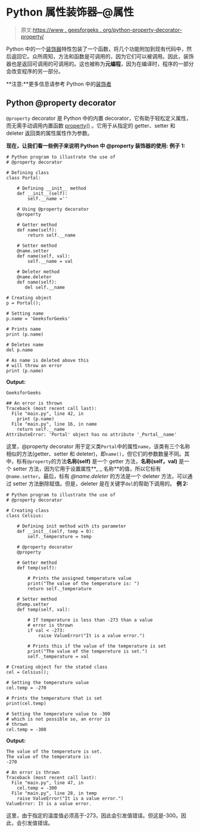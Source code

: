 # Python 属性装饰器–@属性

> 原文:[https://www . geesforgeks . org/python-property-decorator-property/](https://www.geeksforgeeks.org/python-property-decorator-property/)

Python 中的一个[装饰器](https://www.geeksforgeeks.org/decorators-in-python/)特性包装了一个函数，将几个功能附加到现有代码中，然后返回它。众所周知，方法和函数是可调用的，因为它们可以被调用。因此，装饰器也是返回可调用的可调用的。这也被称为**元编程**，因为在编译时，程序的一部分会改变程序的另一部分。

**注意:**更多信息请参考 Python 中的[装饰者](https://www.geeksforgeeks.org/decorators-in-python/)

## Python @property decorator

`@property` decorator 是 Python 中的内置 decorator，它有助于轻松定义属性，而无需手动调用内置函数 [property()](https://www.geeksforgeeks.org/python-property-function/) 。它用于从指定的 getter、setter 和 deleter 返回类的属性属性作为参数。

**现在，让我们看一些例子来说明 Python 中 **@property** 装饰器的使用:**
**例子 1:**

```
# Python program to illustrate the use of
# @property decorator

# Defining class
class Portal:

    # Defining __init__ method
    def __init__(self):
        self.__name =''

    # Using @property decorator
    @property

    # Getter method
    def name(self):
        return self.__name

    # Setter method
    @name.setter
    def name(self, val):
        self.__name = val

    # Deleter method
    @name.deleter
    def name(self):
       del self.__name

# Creating object
p = Portal();

# Setting name
p.name = 'GeeksforGeeks'

# Prints name
print (p.name)

# Deletes name
del p.name

# As name is deleted above this 
# will throw an error
print (p.name)
```

**Output:**

```
GeeksforGeeks

## An error is thrown
Traceback (most recent call last):
  File "main.py", line 42, in 
    print (p.name)
  File "main.py", line 16, in name
    return self.__name
AttributeError: 'Portal' object has no attribute '_Portal__name'

```

这里，@property decorator 用于定义类`Portal`中的属性`name`，该类有三个名称相似的方法(getter、setter 和 deleter)，即`name()`，但它们的参数数量不同。其中，标有`@property`的方法**名称(self)** 是一个 getter 方法，**名称(self，val)** 是一个 setter 方法，因为它用于设置属性**_ _ 名称**的值，所以它标有`@name.setter`。最后，标有 *@name.deleter* 的方法是一个 deleter 方法，可以通过 setter 方法删除赋值。但是，deleter 是在关键字`del`的帮助下调用的。
**例 2:**

```
# Python program to illustrate the use of
# @property decorator

# Creating class
class Celsius:

    # Defining init method with its parameter
    def __init__(self, temp = 0):
        self._temperature = temp

    # @property decorator
    @property

    # Getter method
    def temp(self):

        # Prints the assigned temperature value
        print("The value of the temperature is: ")
        return self._temperature

    # Setter method
    @temp.setter
    def temp(self, val):

        # If temperature is less than -273 than a value
        # error is thrown
        if val < -273:
            raise ValueError("It is a value error.")

        # Prints this if the value of the temperature is set
        print("The value of the tempereture is set.")
        self._temperature = val

# Creating object for the stated class 
cel = Celsius();

# Setting the temperature value
cel.temp = -270

# Prints the temperature that is set
print(cel.temp)

# Setting the temperature value to -300
# which is not possible so, an error is 
# thrown
cel.temp = -300
```

**Output:**

```
The value of the tempereture is set.
The value of the temperature is:
-270

# An error is thrown
Traceback (most recent call last):
  File "main.py", line 47, in 
    cel.temp = -300
  File "main.py", line 28, in temp
    raise ValueError("It is a value error.")
ValueError: It is a value error.

```

这里，由于指定的温度值必须高于-273，因此会引发值错误。但这是-300。因此，会引发值错误。